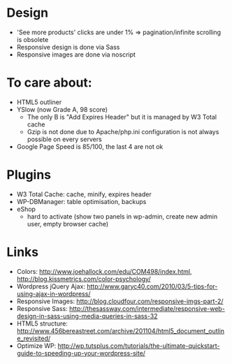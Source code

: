 # Design

* 'See more products' clicks are under 1% 
=> pagination/infinite scrolling is obsolete
* Responsive design is done via Sass
* Responsive images are done via noscript



# To care about:

* HTML5 outliner 
* YSlow (now Grade A, 98 score)
  * The only B is "Add Expires Header" but it is managed by W3 Total cache
  * Gzip is not done due to Apache/php.ini configuration is not always possible 
  on every servers  
* Google Page Speed is 85/100, the last 4 are not ok


# Plugins

* W3 Total Cache: cache, minify, expires header
* WP-DBManager: table optimisation, backups
* eShop
  * hard to activate (show two panels in wp-admin, create new admin user, empty browser cache)



# Links

* Colors: http://www.joehallock.com/edu/COM498/index.html, http://blog.kissmetrics.com/color-psychology/
* Wordpress jQuery Ajax: http://www.garyc40.com/2010/03/5-tips-for-using-ajax-in-wordpress/
* Responsive Images: http://blog.cloudfour.com/responsive-imgs-part-2/
* Responsive Sass: http://thesassway.com/intermediate/responsive-web-design-in-sass-using-media-queries-in-sass-32
* HTML5 structure: http://www.456bereastreet.com/archive/201104/html5_document_outline_revisited/
* Optimize WP: http://wp.tutsplus.com/tutorials/the-ultimate-quickstart-guide-to-speeding-up-your-wordpress-site/




